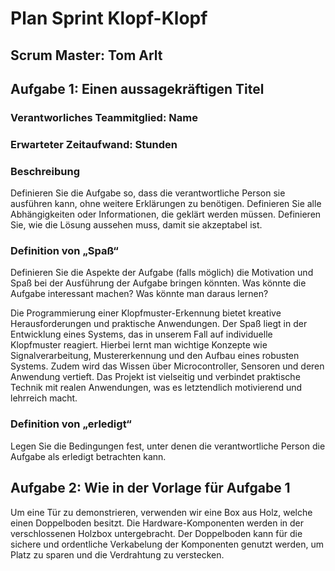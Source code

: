 # Plan Sprint Klopf-Klopf

## Scrum Master: Tom Arlt

## Aufgabe 1: Einen aussagekräftigen Titel

### Verantworliches Teammitglied: Name

### Erwarteter Zeitaufwand: Stunden

### Beschreibung
Definieren Sie die Aufgabe so, dass die verantwortliche Person sie ausführen kann, ohne weitere Erklärungen zu benötigen. Definieren Sie alle Abhängigkeiten oder Informationen, die geklärt werden müssen. Definieren Sie, wie die Lösung aussehen muss, damit sie akzeptabel ist.

### Definition von „Spaß“
Definieren Sie die Aspekte der Aufgabe (falls möglich) die Motivation und Spaß bei der Ausführung der Aufgabe bringen könnten. Was könnte die Aufgabe interessant machen? Was könnte man daraus lernen?

Die Programmierung einer Klopfmuster-Erkennung bietet kreative Herausforderungen und praktische Anwendungen. Der Spaß liegt in der Entwicklung eines Systems, das in unserem Fall auf individuelle Klopfmuster reagiert. Hierbei lernt man wichtige Konzepte wie Signalverarbeitung, Mustererkennung und den Aufbau eines robusten Systems. Zudem wird das Wissen über Microcontroller, Sensoren und deren Anwendung vertieft. Das Projekt ist vielseitig und verbindet praktische Technik mit realen Anwendungen, was es letztendlich motivierend und lehrreich macht. 

### Definition von „erledigt“
Legen Sie die Bedingungen fest, unter denen die verantwortliche Person die Aufgabe als erledigt betrachten kann.

## Aufgabe 2: Wie in der Vorlage für Aufgabe 1


Um eine Tür zu demonstrieren, verwenden wir eine Box aus Holz, welche einen Doppelboden besitzt. Die Hardware-Komponenten werden in der verschlossenen Holzbox untergebracht. Der Doppelboden kann für die sichere und ordentliche Verkabelung der Komponenten genutzt werden, um Platz zu sparen und die Verdrahtung zu verstecken. 